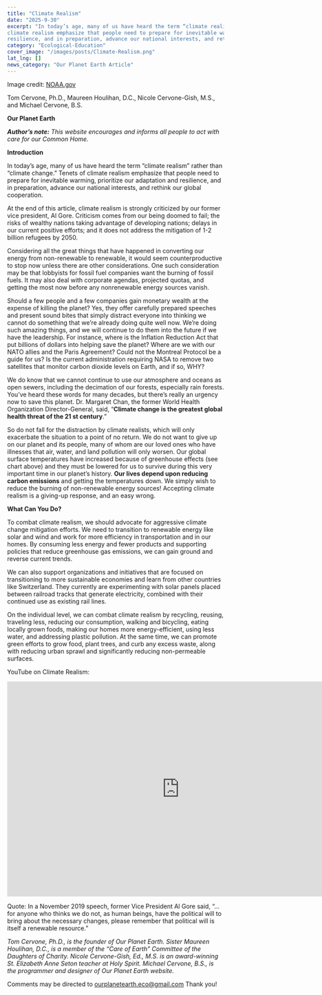 ```yaml
---
title: "Climate Realism"
date: "2025-9-30"
excerpt: "In today’s age, many of us have heard the term “climate realism” rather than “climate change.” Tenets of
climate realism emphasize that people need to prepare for inevitable warming, prioritize our adaptation and
resilience, and in preparation, advance our national interests, and rethink our global cooperation."
category: "Ecological-Education"
cover_image: "/images/posts/Climate-Realism.png"
lat_lng: []
news_category: "Our Planet Earth Article"
---
```


Image credit: [NOAA.gov](https://www.ncei.noaa.gov/access/monitoring/climate-at-a-glance/global/time-series)

Tom Cervone, Ph.D., Maureen Houlihan, D.C., Nicole Cervone-Gish, M.S., and Michael Cervone, B.S.

**Our Planet Earth**

***Author’s note:** This website encourages and informs all people to act with care for our Common Home.*

**Introduction**

In today’s age, many of us have heard the term “climate realism” rather than “climate change.” Tenets of
climate realism emphasize that people need to prepare for inevitable warming, prioritize our adaptation and
resilience, and in preparation, advance our national interests, and rethink our global cooperation.

At the end of this article, climate realism is strongly criticized by our former vice president, Al Gore. Criticism
comes from our being doomed to fail; the risks of wealthy nations taking advantage of developing nations;
delays in our current positive efforts; and it does not address the mitigation of 1-2 billion refugees by 2050.

Considering all the great things that have happened in converting our energy from non-renewable to renewable,
it would seem counterproductive to stop now unless there are other considerations. One such consideration may
be that lobbyists for fossil fuel companies want the burning of fossil fuels. It may also deal with corporate
agendas, projected quotas, and getting the most now before any nonrenewable energy sources vanish.

Should a few people and a few companies gain monetary wealth at the expense of killing the planet? Yes, they
offer carefully prepared speeches and present sound bites that simply distract everyone into thinking we cannot
do something that we’re already doing quite well now. We’re doing such amazing things, and we will continue
to do them into the future if we have the leadership. For instance, where is the Inflation Reduction Act that put
billions of dollars into helping save the planet? Where are we with our NATO allies and the Paris Agreement?
Could not the Montreal Protocol be a guide for us? Is the current administration requiring NASA to remove two
satellites that monitor carbon dioxide levels on Earth, and if so, WHY?

We do know that we cannot continue to use our atmosphere and oceans as open sewers, including the
decimation of our forests, especially rain forests. You’ve heard these words for many decades, but there’s really
an urgency now to save this planet. Dr. Margaret Chan, the former World Health Organization Director-General, said, “**Climate change is the greatest global health threat of the 21 st century**.”

So do not fall for the distraction by climate realists, which will only exacerbate the situation to a point
of no return. We do not want to give up on our planet and its people, many of whom are our loved ones
who have illnesses that air, water, and land pollution will only worsen. Our global surface temperatures
have increased because of greenhouse effects (see chart above) and they must be lowered for us to
survive during this very important time in our planet’s history. **Our lives depend upon reducing
carbon emissions** and getting the temperatures down. We simply wish to reduce the burning of non-renewable energy sources! Accepting climate realism is a giving-up response, and an easy wrong.

**What Can You Do?**

To combat climate realism, we should advocate for aggressive climate change mitigation efforts. We need to
transition to renewable energy like solar and wind and work for more efficiency in transportation and in our
homes. By consuming less energy and fewer products and supporting policies that reduce greenhouse gas
emissions, we can gain ground and reverse current trends.

We can also support organizations and initiatives that are focused on transitioning to more sustainable
economies and learn from other countries like Switzerland. They currently are experimenting with solar panels
placed between railroad tracks that generate electricity, combined with their continued use as existing rail lines.

On the individual level, we can combat climate realism by recycling, reusing, traveling less, reducing our
consumption, walking and bicycling, eating locally grown foods, making our homes more energy-efficient,
using less water, and addressing plastic pollution. At the same time, we can promote green efforts to grow food,
plant trees, and curb any excess waste, along with reducing urban sprawl and significantly reducing non-permeable surfaces.

YouTube on Climate Realism:
<iframe width="800" height="500" src="https://www.youtube.com/embed/Ztx0Bch3h9s?si=7D8O3uJ_N-enkVSG" title="YouTube video player" frameborder="0" allow="accelerometer; autoplay; clipboard-write; encrypted-media; gyroscope; picture-in-picture; web-share" referrerpolicy="strict-origin-when-cross-origin" allowfullscreen></iframe>

Quote: In a November 2019 speech, former Vice President Al Gore said, “…for anyone who
thinks we do not, as human beings, have the political will to bring about the necessary changes,
please remember that political will is itself a renewable resource.”

_Tom Cervone, Ph.D., is the founder of Our Planet Earth. Sister Maureen Houlihan, D.C., is a member of the
“Care of Earth” Committee of the Daughters of Charity. Nicole Cervone-Gish, Ed., M.S. is an award-winning
St. Elizabeth Anne Seton teacher at Holy Spirit. Michael Cervone, B.S., is the programmer and designer of Our
Planet Earth website._

Comments may be directed to ourplanetearth.eco@gmail.com Thank you!
